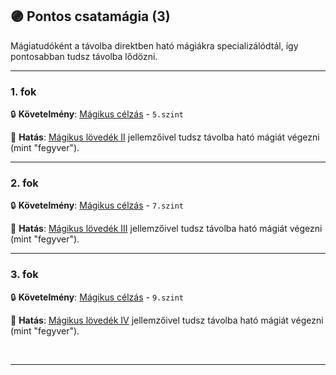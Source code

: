 ## 🟣 Pontos csatamágia (3)

Mágiatudóként a távolba direktben ható mágiákra specializálódtál, így pontosabban tudsz távolba lődözni.

---
### 1. fok

🔒 **Követelmény**: [Mágikus célzás](../kepzettsegek.primer.harci/magikus_celzas.md) - `5.szint`

🌟 **Hatás**: [Mágikus lövedék II](../068_08_lofegyverek.md#m%C3%A1gikus-l%C3%B6ved%C3%A9kek) jellemzőivel tudsz távolba ható mágiát végezni (mint "fegyver").

---
### 2. fok

🔒 **Követelmény**: [Mágikus célzás](../kepzettsegek.primer.harci/magikus_celzas.md) - `7.szint` 

🌟 **Hatás**: [Mágikus lövedék III](../068_08_lofegyverek.md#m%C3%A1gikus-l%C3%B6ved%C3%A9kek) jellemzőivel tudsz távolba ható mágiát végezni (mint "fegyver").

---
### 3. fok

🔒 **Követelmény**: [Mágikus célzás](../kepzettsegek.primer.harci/magikus_celzas.md) - `9.szint` 

🌟 **Hatás**: [Mágikus lövedék IV](../068_08_lofegyverek.md#m%C3%A1gikus-l%C3%B6ved%C3%A9kek) jellemzőivel tudsz távolba ható mágiát végezni (mint "fegyver").

<br />

---
